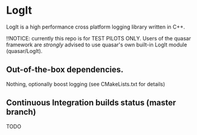 # LogIt
LogIt is a high performance cross platform logging library written in C++.

!!NOTICE: currently this repo is for TEST PILOTS ONLY. Users of the quasar framework are *strongly* advised
to use quasar's own built-in LogIt module (quasar/LogIt).

## Out-of-the-box dependencies.
Nothing, optionally boost logging (see CMakeLists.txt for details)

## Continuous Integration builds status (master branch)
TODO
